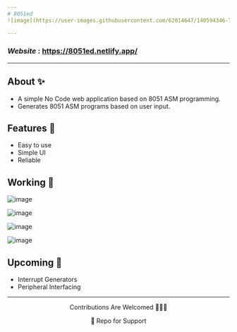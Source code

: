 ```yaml
---
# 8051ed
![image](https://user-images.githubusercontent.com/62014647/140594346-7b15aff5-e01c-4d45-956f-855d920b4f31.png)

---
```

### ***Website*** : **https://8051ed.netlify.app/**

---

## About ✨
- A simple No Code web application based on 8051 ASM programming.
- Generates 8051 ASM programs based on user input.

## Features 🔖
- Easy to use
- Simple UI
- Reliable

## Working 🧰
![image](https://user-images.githubusercontent.com/62014647/140593641-f00054db-6c4c-4d19-a7a5-d4797946a8fb.png)

![image](https://user-images.githubusercontent.com/62014647/140593576-1a54a7c7-c73d-41bf-901b-6e2ecc56de80.png)

![image](https://user-images.githubusercontent.com/62014647/140593553-0a9fd597-c29e-437f-83de-91c33d480698.png)

![image](https://user-images.githubusercontent.com/62014647/140593599-51f1838b-ec62-4ce3-bf81-2b786a9e9550.png)

## Upcoming 🔨 
 - Interrupt Generators
 - Peripheral Interfacing 
 
 ---
 
<p align=center>Contributions Are Welcomed 🎊🎊🎊</p>
<p align=center> 🌟 Repo for Support</p>
